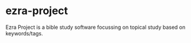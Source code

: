 # ezra-project
Ezra Project is a bible study software focussing on topical study based on keywords/tags.

